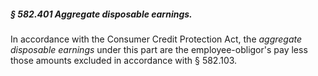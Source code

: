 ##### § 582.401 Aggregate disposable earnings. #####

In accordance with the Consumer Credit Protection Act, the *aggregate disposable earnings* under this part are the employee-obligor's pay less those amounts excluded in accordance with § 582.103.
